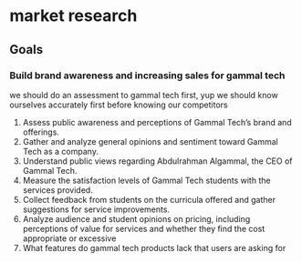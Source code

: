 # market research

## Goals

### Build brand awareness and increasing sales for gammal tech
we should do an assessment to gammal tech first, yup we should know ourselves accurately first before knowing our competitors

1. Assess public awareness and perceptions of Gammal Tech’s brand and offerings.
2. Gather and analyze general opinions and sentiment toward Gammal Tech as a company.
3. Understand public views regarding Abdulrahman Algammal, the CEO of Gammal Tech.
4. Measure the satisfaction levels of Gammal Tech students with the services provided.
5. Collect feedback from students on the curricula offered and gather suggestions for service improvements.
6. Analyze audience and student opinions on pricing, including perceptions of value for services and whether they find the cost appropriate or excessive
7. What features do gammal tech products lack that users are asking for
